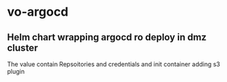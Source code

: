 # vo-argocd
## Helm chart wrapping argocd ro deploy in dmz cluster 
The value contain Repsoitories and credentials 
and init container adding s3 plugin  

